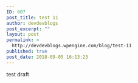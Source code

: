 ```yaml
---
ID: 607
post_title: test 11
author: devdevblogs
post_excerpt: ""
layout: post
permalink: >
  http://devdevblogs.wpengine.com/blog/test-11
published: true
post_date: 2018-09-05 16:13:23
---
```

test draft

 

 

 

 

 